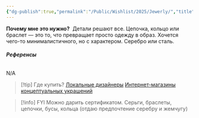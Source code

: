 ```yaml
---
{"dg-publish":true,"permalink":"/Public/Wishlist/2025/Jewerly/","title":"💍 Украшения","tags":["slay","аксессуары"]}
---
```



**Почему мне это нужно?** 
Детали решают все. Цепочка, кольцо или браслет — это то, что превращает просто одежду в образ. Хочется чего-то минималистичного, но с характером. Серебро или сталь.

###### **Референсы** 
N/A

> [!tip] Где купить?
> [Локальные дизайнеры](placeholder_link)
> [Интернет-магазины концептуальных украшений](placeholder_link)

> [!info] FYI
> Можно дарить сертификатом. Серьги, браслеты, цепочки, бусы, кольца (отдаю предпочтение серебру и жемчугу)